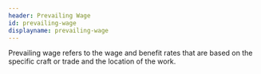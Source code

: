 ```yaml
---
header: Prevailing Wage
id: prevailing-wage
displayname: prevailing-wage
---
```


Prevailing wage refers to the wage and benefit rates that are based on the specific craft or trade and the location of the work.
